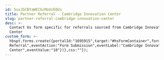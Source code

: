```yaml
---
id: 5usJGCBYaWECGcMoUsEQUs
title: Partner Referral - Cambridge Innovation Center
slug: partner-referral-cambridge-innovation-center
desc: >-
  Contact Us form specific for referrals sourced from Cambridge Innovation
  Center
custom_form: >-
  hbspt.forms.create({portalId:"1695915",target:"#hsFormContainer",formId:"18d2e2cb-4375-4c5e-b027-060e3dcc2389",onFormSubmit:function(e){window.dataLayer=window.dataLayer||[],window.dataLayer.push({event:"GAEvent",eventCategory:"Partner
  Referral",eventAction:"Form Submission",eventLabel:"Cambridge Innovation
  Center",eventValue:"10"})},css:""});
---
```


  